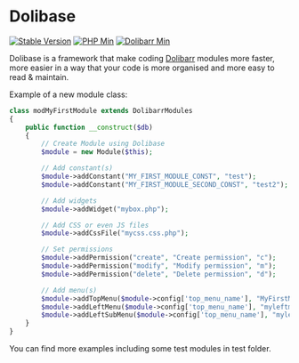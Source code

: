 # Dolibase

[![Stable Version](https://img.shields.io/badge/stable-1.2.0-brightgreen.svg)](https://github.com/AXeL-dev/dolibase/releases)
[![PHP Min](https://img.shields.io/badge/PHP-%3E%3D%205.0-blue.svg)](https://github.com/php)
[![Dolibarr Min](https://img.shields.io/badge/Dolibarr-%3E%3D%203.8.x-orange.svg)](https://github.com/Dolibarr/dolibarr)

Dolibase is a framework that make coding [Dolibarr](https://github.com/Dolibarr/dolibarr) modules more faster, more easier in a way that your code is more organised and more easy to read & maintain.

Example of a new module class:

```php
class modMyFirstModule extends DolibarrModules
{
	public function __construct($db)
	{
		// Create Module using Dolibase
		$module = new Module($this);

		// Add constant(s)
		$module->addConstant("MY_FIRST_MODULE_CONST", "test");
		$module->addConstant("MY_FIRST_MODULE_SECOND_CONST", "test2");

		// Add widgets
		$module->addWidget("mybox.php");

		// Add CSS or even JS files
		$module->addCssFile("mycss.css.php");

		// Set permissions
		$module->addPermission("create", "Create permission", "c");
		$module->addPermission("modify", "Modify permission", "m");
		$module->addPermission("delete", "Delete permission", "d");

		// Add menu(s)
		$module->addTopMenu($module->config['top_menu_name'], "MyFirstMenu", "/myfirstmodule/index.php?test=1");
		$module->addLeftMenu($module->config['top_menu_name'], "myleftmenu", "MyLeftMenu", "/myfirstmodule/index.php?test=2");
		$module->addLeftSubMenu($module->config['top_menu_name'], "myleftmenu", "mysubleftmenu", "MySubLeftMenu", "/myfirstmodule/index.php?test=3");
	}
}
```

You can find more examples including some test modules in test folder.
